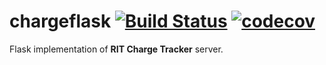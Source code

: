 # chargeflask [![Build Status](https://travis-ci.org/ritstudentgovernment/chargeflask.svg?branch=master)](https://travis-ci.org/ritstudentgovernment/chargeflask) [![codecov](https://codecov.io/gh/ritstudentgovernment/chargeflask/branch/master/graph/badge.svg)](https://codecov.io/gh/ritstudentgovernment/chargeflask) 



Flask implementation of **RIT Charge Tracker** server.

